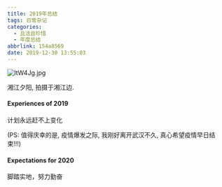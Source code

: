 ```yaml
---
title: 2019年总结
tags: 日常杂记
categories:
  - 且活且珍惜
  - 年度总结
abbrlink: 154a8569
date: 2019-12-30 13:55:03
---
```


![ltW4Jg.jpg](https://s2.ax1x.com/2020/01/02/ltW4Jg.jpg)

<!--more-->
湘江夕阳, 拍摄于湘江边.

#### Experiences of 2019
计划永远赶不上变化

(PS: 值得庆幸的是, 疫情爆发之际, 我刚好离开武汉不久, 真心希望疫情早日结束!!!)

#### Expectations for 2020
脚踏实地，努力勤奋
